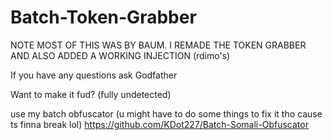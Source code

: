 # Batch-Token-Grabber

NOTE MOST OF THIS WAS BY BAUM. I REMADE THE TOKEN GRABBER AND ALSO ADDED A WORKING INJECTION (rdimo's)

If you have any questions ask Godfather

Want to make it fud? (fully undetected)

use my batch obfuscator (u might have to do some things to fix it tho cause ts finna break lol)
https://github.com/KDot227/Batch-Somali-Obfuscator
